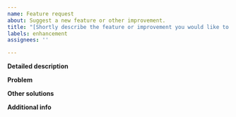 ```yaml
---
name: Feature request
about: Suggest a new feature or other improvement.
title: "[Shortly describe the feature or improvement you would like to see here]"
labels: enhancement
assignees: ''

---
```


<!-- 
    This template is just a suggestion. 
    Please feel free to leave out sections and deviate from the template in other ways as you see fit 
-->


**Detailed description** 
<!-- Describe the feature or improvement in more detail here. -->


**Problem** 
<!-- 
    Describe why you would like to see this feature. 
    Which problem would it solve for you? 
    How would you use the new feature? 
-->


**Other solutions** 
<!-- Describe which other solutions to your problem you have considered here. -->


**Additional info** 
<!-- 
    Add any further info about your request here.
    E.g Mockups or screenshots of other apps. 
-->


<!-- Thanks for helping to make Mac Mouse Fix more useful! 🚀-->
